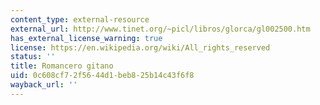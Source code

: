 ```yaml
---
content_type: external-resource
external_url: http://www.tinet.org/~picl/libros/glorca/gl002500.htm
has_external_license_warning: true
license: https://en.wikipedia.org/wiki/All_rights_reserved
status: ''
title: Romancero gitano
uid: 0c608cf7-2f56-44d1-beb8-25b14c43f6f8
wayback_url: ''
---
```

